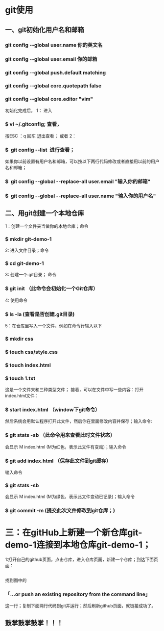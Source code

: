 # git使用
## 一、git初始化用户名和邮箱
### git config --global user.name 你的英文名
### git config --global user.email 你的邮箱
### git config --global push.default matching
### git config --global core.quotepath false
### git config --global core.editor "vim"
初始化完成后，
1： 进入
### $ vi ~/.gitconfig; 查看，
按ESC ：q 回车 退出查看；
或者
2：
### $  git config --list  进行查看；

如果你以前设置有用户名和邮箱，可以按以下两行代码修改或者直接用以前的用户名和邮箱；
### $  git config --global --replace-all user.email "输入你的邮箱" 
### $  git config --global --replace-all user.name "输入你的用户名"
## 二、用git创建一个本地仓库
1：创建一个文件夹当做你的本地仓库；命令
### $ mkdir git-demo-1
2: 进入文件目录；命令
### $ cd git-demo-1
 3: 创建一个.git目录；
命令
### $ git init （此命令会初始化一个Git仓库）
4: 使用命令 
### $ ls -la (查看是否创建.git目录)
5：在仓库里写入一个文件，例如在命令行输入以下
### $ mkdir css
### $ touch css/style.css
### $ touch index.html
### $ touch 1.txt
这是一个文件夹和三种类型文件；
接着，可以在文件中写一些内容：打开index.html文件： 
### $ start index.html  （window下git命令）
然后系统会用默认程序打开此文件，然后你在里面修改内容并保存；输入命令:
 ### $ git stats -sb （此命令用来查看此时文件状态）
会显示 M index.html (M为红色，表示此文件有变动)；输入命令 
### $ git add index.html （保存此文件到git缓存）
输入命令 
### $ git stats -sb 
会显示 M index.html (M为绿色，表示此文件变动已记录)；输入命令
 ### $ git commit -m  (提交此次文件修改到git仓库；) 
# 三：在gitHub上新建一个新仓库git-demo-1连接到本地仓库git-demo-1；
1:打开自己的github页面，点击仓库，进入仓库页面，新建一个仓库；到达下面页面：

<img></img>

找到图中的
 ### 「…or push an existing repository from the command line」
这一行；复制下面两行代码到git并运行；然后刷新github页面，就链接成功了。
## 鼓掌鼓掌鼓掌！！！
